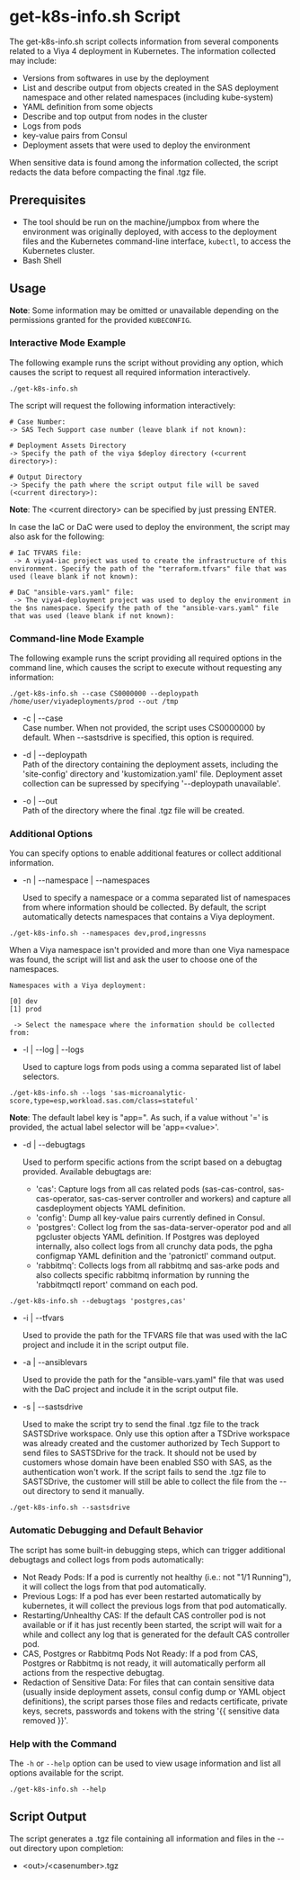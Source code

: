 # get-k8s-info.sh Script

The get-k8s-info.sh script collects information from several components related to a Viya 4 deployment in Kubernetes. The information collected 
may include:

- Versions from softwares in use by the deployment
- List and describe output from objects created in the SAS deployment namespace and other related namespaces (including kube-system)
- YAML definition from some objects
- Describe and top output from nodes in the cluster
- Logs from pods
- key-value pairs from Consul
- Deployment assets that were used to deploy the environment
  
When sensitive data is found among the information collected, the script redacts the data before compacting the final .tgz file.

## Prerequisites

- The tool should be run on the machine/jumpbox from where the environment was originally deployed, with access to the deployment files and the Kubernetes 
command-line interface, `kubectl`, to access the Kubernetes cluster.
- Bash Shell

## Usage

**Note**: Some information may be omitted or unavailable depending on the permissions granted for the provided
`KUBECONFIG`.

### Interactive Mode Example

The following example runs the script without providing any option, which causes the script to request all required information interactively.

```
./get-k8s-info.sh
```

The script will request the following information interactively:

```
# Case Number:
-> SAS Tech Support case number (leave blank if not known):

# Deployment Assets Directory
-> Specify the path of the viya $deploy directory (<current directory>):

# Output Directory
-> Specify the path where the script output file will be saved (<current directory>):
```

**Note**: The \<current directory\> can be specified by just pressing ENTER.

In case the IaC or DaC were used to deploy the environment, the script may also ask for the following:

```
# IaC TFVARS file:
 -> A viya4-iac project was used to create the infrastructure of this environment. Specify the path of the "terraform.tfvars" file that was used (leave blank if not known):

# DaC "ansible-vars.yaml" file:
 -> The viya4-deployment project was used to deploy the environment in the $ns namespace. Specify the path of the "ansible-vars.yaml" file that was used (leave blank if not known):
 ```

### Command-line Mode Example

The following example runs the script providing all required options in the command line, which causes the script to execute without requesting any information:

```
./get-k8s-info.sh --case CS0000000 --deploypath /home/user/viyadeployments/prod --out /tmp 
```

* -c | --case  
    Case number. When not provided, the script uses CS0000000 by default. When --sastsdrive is specified, this option is required.

* -d | --deploypath  
    Path of the directory containing the deployment assets, including the 'site-config' directory and 'kustomization.yaml' file. Deployment asset collection can be supressed by specifying '--deploypath unavailable'.

* -o | --out  
    Path of the directory where the final .tgz file will be created.

### Additional Options

You can specify options to enable additional features or collect additional information.

* -n | --namespace | --namespaces

    Used to specify a namespace or a comma separated list of namespaces from where information should be collected. By default, the script automatically detects namespaces that contains a Viya deployment. 
    
```
./get-k8s-info.sh --namespaces dev,prod,ingressns
```

When a Viya namespace isn't provided and more than one Viya namespace was found, the script will list and ask the user to choose one of the namespaces.

```
Namespaces with a Viya deployment:

[0] dev
[1] prod

 -> Select the namespace where the information should be collected from: 
```

* -l | --log | --logs  

    Used to capture logs from pods using a comma separated list of label selectors. 

```
./get-k8s-info.sh --logs 'sas-microanalytic-score,type=esp,workload.sas.com/class=stateful'
```

**Note**: The default label key is "app=". As such, if a value without '=' is provided, the actual label selector will be 'app=\<value\>'.

* -d | --debugtags  

    Used to perform specific actions from the script based on a debugtag provided. Available debugtags are:  

    * 'cas': Capture logs from all cas related pods (sas-cas-control, sas-cas-operator, sas-cas-server controller and workers) and capture all casdeployment objects YAML definition.  
    * 'config': Dump all key-value pairs currently defined in Consul.  
    * 'postgres': Collect log from the sas-data-server-operator pod and all pgcluster objects YAML definition. If Postgres was deployed internally, also collect logs from all crunchy data pods, the pgha configmap YAML definition and the 'patronictl' command output.
    * 'rabbitmq': Collects logs from all rabbitmq and sas-arke pods and also collects specific rabbitmq information by running the 'rabbitmqctl report' command on each pod.

```
./get-k8s-info.sh --debugtags 'postgres,cas'
```

* -i | --tfvars 

    Used to provide the path for the TFVARS file that was used with the IaC project and include it in the script output file.

* -a | --ansiblevars  

    Used to provide the path for the "ansible-vars.yaml" file that was used with the DaC project and include it in the script output file.

* -s | --sastsdrive  

    Used to make the script try to send the final .tgz file to the track SASTSDrive workspace. Only use this option after a TSDrive workspace was already created and the customer authorized by Tech Support to send files to SASTSDrive for the track. It should not be used by customers whose domain have been enabled SSO with SAS, as the authentication won't work. If the script fails to send the .tgz file to SASTSDrive, the customer will still be able to collect the file from the --out directory to send it manually.

```
./get-k8s-info.sh --sastsdrive
```

### Automatic Debugging and Default Behavior

The script has some built-in debugging steps, which can trigger additional debugtags and collect logs from pods automatically:

* Not Ready Pods: If a pod is currently not healthy (i.e.: not "1/1 Running"), it will collect the logs from that pod automatically.
* Previous Logs: If a pod has ever been restarted automatically by kubernetes, it will collect the previous logs from that pod automatically.
* Restarting/Unhealthy CAS: If the default CAS controller pod is not available or if it has just recently been started, the script will wait for a while and collect any log that is generated for the default CAS controller pod.
* CAS, Postgres or Rabbitmq Pods Not Ready: If a pod from CAS, Postgres or Rabbitmq is not ready, it will automatically perform all actions from the respective debugtag.
* Redaction of Sensitive Data: For files that can contain sensitive data (usually inside deployment assets, consul config dump or YAML object definitions), the script parses those files and redacts 
  certificate, private keys, secrets, passwords and tokens with the string '{{ sensitive data removed }}'.

### Help with the Command

The `-h` or `--help` option can be used to view usage information and list all options available for the script.

```
./get-k8s-info.sh --help
```

## Script Output

The script generates a .tgz file containing all information and files in the --out directory upon completion:

* \<out\>/\<casenumber\>.tgz